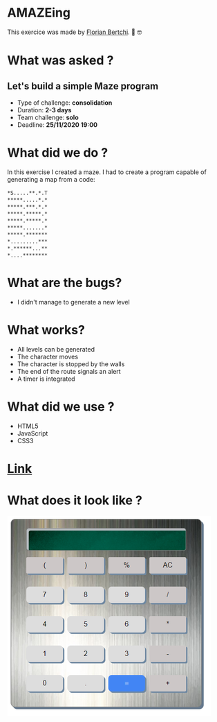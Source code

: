 # AMAZEing

This exercice was made by [Florian Bertchi](https://github.com/Bruxellesflorian). :mechanical_arm: :nerd_face:
# What was asked ?

## Let's build a simple Maze program

- Type of challenge: **consolidation**  
- Duration: **2-3 days**  
- Team challenge: **solo**
- Deadline: **25/11/2020 19:00**


# What did we do ?

In this exercise I created a maze.
I had to create a program capable of generating a map from a code:  

 ```***********.*   
*S.....**.*.T    
*****.....*.*  
*****.***.*.*  
*****.*****.*  
*****.*****.*  
*****.......*  
*****.*******  
*.........***  
*.******...**  
*....********
```   

# What are the bugs?

* I didn't manage to generate a new level

# What works?

* All levels can be generated 
* The character moves
* The character is stopped by the walls
* The end of the route signals an alert
* A timer is integrated 



# What did we use ?
* HTML5
* JavaScript
* CSS3

# [Link](https://bruxellesflorian.github.io/AMAZEing/)

# What does it look like ? 
![](https://raw.githubusercontent.com/Bruxellesflorian/calculette/master/Capture.PNG)


